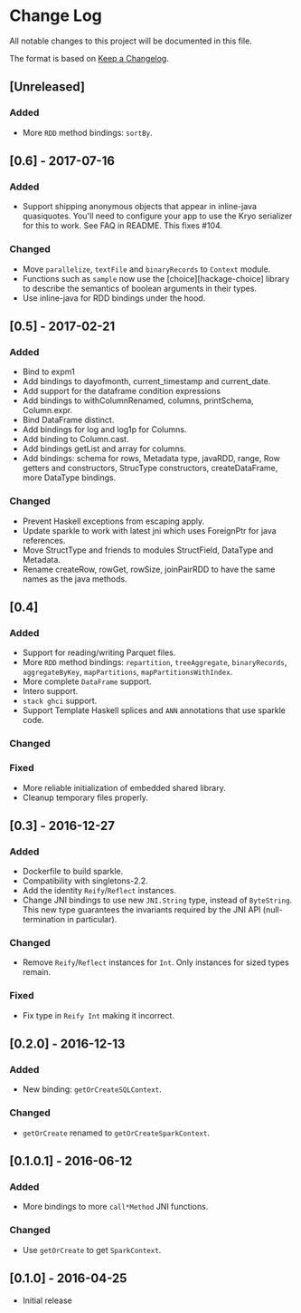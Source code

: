 # Change Log

All notable changes to this project will be documented in this file.

The format is based on [Keep a Changelog](http://keepachangelog.com/).

## [Unreleased]

### Added

* More `RDD` method bindings: `sortBy`.

## [0.6] - 2017-07-16

### Added

* Support shipping anonymous objects that appear in inline-java
  quasiquotes. You'll need to configure your app to use the Kryo
  serializer for this to work. See FAQ in README. This fixes #104.

### Changed

* Move `parallelize`, `textFile` and `binaryRecords` to `Context`
  module.
* Functions such as `sample` now use the [choice][hackage-choice]
  library to describe the semantics of boolean arguments in their
  types.
* Use inline-java for RDD bindings under the hood.

## [0.5] - 2017-02-21

### Added

* Bind to expm1
* Add bindings to dayofmonth, current_timestamp and current_date.
* Add support for the dataframe condition expressions
* Add bindings to withColumnRenamed, columns, printSchema, Column.expr.
* Bind DataFrame distinct.
* Add bindings for log and log1p for Columns.
* Add binding to Column.cast.
* Add bindings getList and array for columns.
* Add bindings: schema for rows, Metadata type, javaRDD, range, Row
  getters and constructors, StrucType constructors, createDataFrame,
  more DataType bindings.

### Changed

* Prevent Haskell exceptions from escaping apply.
* Update sparkle to work with latest jni which uses ForeignPtr
  for java references.
* Move StructType and friends to modules StructField, DataType and Metadata.
* Rename createRow, rowGet, rowSize, joinPairRDD to have the same names
  as the java methods.

## [0.4]

### Added

* Support for reading/writing Parquet files.
* More `RDD` method bindings: `repartition`, `treeAggregate`,
  `binaryRecords`, `aggregateByKey`, `mapPartitions`, `mapPartitionsWithIndex`.
* More complete `DataFrame` support.
* Intero support.
* `stack ghci` support.
* Support Template Haskell splices and `ANN` annotations that use
  sparkle code.

### Changed 

### Fixed

* More reliable initialization of embedded shared library.
* Cleanup temporary files properly.

## [0.3] - 2016-12-27

### Added

* Dockerfile to build sparkle.
* Compatibility with singletons-2.2.
* Add the identity `Reify`/`Reflect` instances.
* Change JNI bindings to use new `JNI.String` type, instead of
  `ByteString`. This new type guarantees the invariants required by
  the JNI API (null-termination in particular).

### Changed

* Remove `Reify`/`Reflect` instances for `Int`. Only instances for
  sized types remain.

### Fixed

* Fix type in `Reify Int` making it incorrect.

## [0.2.0] - 2016-12-13

### Added

* New binding: `getOrCreateSQLContext`.

### Changed

* `getOrCreate` renamed to `getOrCreateSparkContext`.

## [0.1.0.1] - 2016-06-12

### Added

* More bindings to more `call*Method` JNI functions.

### Changed

* Use `getOrCreate` to get `SparkContext`.

## [0.1.0] - 2016-04-25

* Initial release
